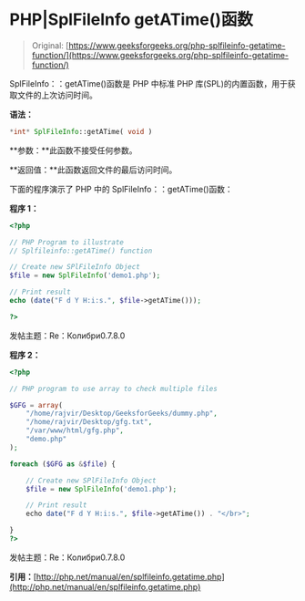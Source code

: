 # PHP|SplFileInfo getATime()函数

> Original: [https://www.geeksforgeeks.org/php-splfileinfo-getatime-function/](https://www.geeksforgeeks.org/php-splfileinfo-getatime-function/)

SplFileInfo：：getATime()函数是 PHP 中标准 PHP 库(SPL)的内置函数，用于获取文件的上次访问时间。

**语法：**

```php
*int* SplFileInfo::getATime( void )
```

**参数：**此函数不接受任何参数。

**返回值：**此函数返回文件的最后访问时间。

下面的程序演示了 PHP 中的 SplFileInfo：：getATime()函数：

**程序 1：**

```php
<?php

// PHP Program to illustrate 
// Splfileinfo::getATime() function

// Create new SPlFileInfo Object
$file = new SplFileInfo('demo1.php');

// Print result
echo (date("F d Y H:i:s.", $file->getATime()));

?>
```

发帖主题：Re：Колибри0.7.8.0

**程序 2：**

```php
<?php

// PHP program to use array to check multiple files

$GFG = array(
    "/home/rajvir/Desktop/GeeksforGeeks/dummy.php",
    "/home/rajvir/Desktop/gfg.txt",
    "/var/www/html/gfg.php",
    "demo.php"
);

foreach ($GFG as &$file) {

    // Create new SPlFileInfo Object
    $file = new SplFileInfo('demo1.php');

    // Print result
    echo date("F d Y H:i:s.", $file->getATime()) . "</br>";

}
?>
```

发帖主题：Re：Колибри0.7.8.0

**引用：**[http://php.net/manual/en/splfileinfo.getatime.php](http://php.net/manual/en/splfileinfo.getatime.php)